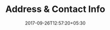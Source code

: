 ---
title: "Address & Contact Info"
date: 2017-09-26T12:57:20+05:30
draft: false
layout: address
property: "Casa Colvale"
status: "In Process"
url: /details/address/casa-colvale/
slug: "casa-colvale/"

---